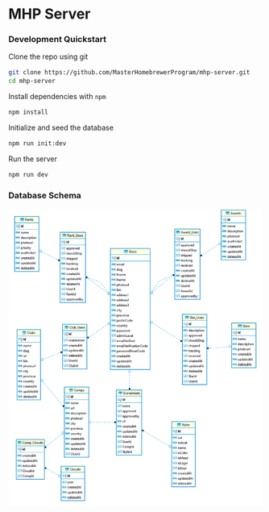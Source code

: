 # MHP Server

### Development Quickstart

Clone the repo using git

```bash
git clone https://github.com/MasterHomebrewerProgram/mhp-server.git
cd mhp-server
```

Install dependencies with `npm`

```bash
npm install
```

Initialize and seed the database

```bash
npm run init:dev
```

Run the server

```bash
npm run dev
```

### Database Schema

![Database Schema](./docs/images/db_schema.PNG)

